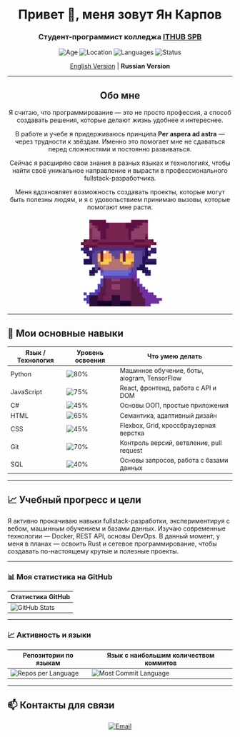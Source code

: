 <h1 align="center">Привет 👋, меня зовут Ян Карпов</h1>
<h3 align="center">Студент-программист колледжа <a href="https://spb.ithub.ru/">ITHUB SPB</a></h3>

<p align="center">
  <img src="https://img.shields.io/badge/Age-20-%236A0D91?style=flat-square" alt="Age" />
  <img src="https://img.shields.io/badge/Location-Saint%20Petersburg-%236A0D91?style=flat-square" alt="Location" />
  <img src="https://img.shields.io/badge/Languages-Russian%2C%20English-%236A0D91?style=flat-square" alt="Languages" />
  <img src="https://img.shields.io/badge/Status-Student-%236A0D91?style=flat-square" alt="Status" />
</p>

<p align="center">
  <a href="README.en.md">English Version</a> | <strong>Russian Version</strong>
</p>

---

<h2 align="center">Обо мне</h2>

<p align="center">
  Я считаю, что программирование — это не просто профессия, а способ создавать решения, которые делают жизнь удобнее и интереснее.
</p>

<p align="center">
  В работе и учебе я придерживаюсь принципа <strong>Per aspera ad astra</strong> — через трудности к звёздам. Именно это помогает мне не сдаваться перед сложностями и постоянно развиваться.
</p>

<p align="center">
  Сейчас я расширяю свои знания в разных языках и технологиях, чтобы найти своё уникальное направление и вырасти в профессионального fullstack-разработчика.
</p>

<p align="center">
  Меня вдохновляет возможность создавать проекты, которые могут быть полезны людям, и я с удовольствием принимаю вызовы, которые помогают мне расти.
</p>

<p align="center">
  <img src="assets/niko-oneshot.gif" alt="Niko OneShot" width="200" />
</p>

---


## 🔧 Мои основные навыки

| Язык / Технология | Уровень освоения | Что умею делать                             |
|-------------------|------------------|--------------------------------------------|
| Python            | ![80%](https://img.shields.io/badge/Python-80%25-brightgreen) | Машинное обучение, боты, aiogram, TensorFlow |
| JavaScript        | ![75%](https://img.shields.io/badge/JavaScript-75%25-yellow) | React, фронтенд, работа с API и DOM         |
| C#                | ![45%](https://img.shields.io/badge/C%23-45%25-orange) | Основы ООП, простые приложения               |
| HTML              | ![65%](https://img.shields.io/badge/HTML-65%25-blue) | Семантика, адаптивный дизайн                  |
| CSS               | ![45%](https://img.shields.io/badge/CSS-45%25-lightgrey) | Flexbox, Grid, кроссбраузерная верстка       |
| Git               | ![70%](https://img.shields.io/badge/Git-70%25-blueviolet) | Контроль версий, ветвление, pull request     |
| SQL               | ![40%](https://img.shields.io/badge/SQL-40%25-lightblue) | Основы запросов, работа с базами данных       |

---

## 📈 Учебный прогресс и цели

Я активно прокачиваю навыки fullstack-разработки, экспериментируя с вебом, машинным обучением и базами данных. Изучаю современные технологии — Docker, REST API, основы DevOps. В данный момент, у меня в планах — освоить Rust и сетевое программирование, чтобы создавать по-настоящему крутые и полезные проекты.

---

### 📊 Моя статистика на GitHub

| Статистика GitHub |
|-------------------|
| ![GitHub Stats](https://github-readme-stats.vercel.app/api?username=YanKarpov&show_icons=true&count_private=true&hide_title=true&hide=prs&theme=radical) |

---

### 📈 Активность и языки

| Репозитории по языкам | Язык с наибольшим количеством коммитов |
|----------------------|--------------------------------------|
| ![Repos per Language](http://github-profile-summary-cards.vercel.app/api/cards/repos-per-language?username=YanKarpov&theme=aura) | ![Most Commit Language](http://github-profile-summary-cards.vercel.app/api/cards/most-commit-language?username=YanKarpov&theme=aura) |

---

## 📫 Контакты для связи

<p align="center">
  <a href="mailto:karpovyaa23@spb.ithub.ru">
    <img src="https://img.shields.io/badge/Email-karpovyaa23@spb.ithub.ru-%234B0082?style=flat-square&logo=gmail&logoColor=white" alt="Email" />
  </a>
</p>









